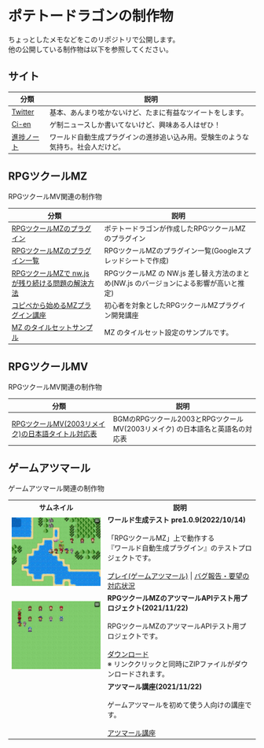 # ポテトードラゴンの制作物
ちょっとしたメモなどをこのリポジトリで公開します。  
他の公開している制作物は以下を参照してください。

## サイト

|分類|説明|
|-|-|
|[Twitter](https://twitter.com/pota_gon)|基本、あんまり呟かないけど、たまに有益なツイートをします。|
|[Ci-en](https://ci-en.net/creator/14666)|ゲ制ニュースしか書いてないけど、興味ある人はぜひ！|
|[進捗ノート](https://shinchoku.net/users/pota_gon)|ワールド自動生成プラグインの進捗追い込み用。受験生のような気持ち。社会人だけど。|

## RPGツクールMZ
RPGツクールMV関連の制作物

|分類|説明|
|-|-|
|[RPGツクールMZのプラグイン](https://github.com/pota-gon/RPGMakerMZ/wiki)|ポテトードラゴンが作成したRPGツクールMZのプラグイン|
|[RPGツクールMZのプラグイン一覧](https://docs.google.com/spreadsheets/d/1wQWUWbQOzVgQemhJiecPU3RutHKOk3APpXrJqIi8Iy8/edit?usp=sharing)|RPGツクールMZのプラグイン一覧(Googleスプレッドシートで作成)|
|[RPGツクールMZで nw.js が残り続ける問題の解決方法](https://github.com/pota-gon/pota-gon/blob/main/MZ/nw/nw.md)|RPGツクールMZ の NW.js 差し替え方法のまとめ(NW.js のバージョンによる影響が高いと推定)|
|[コピペから始めるMZプラグイン講座](https://github.com/pota-gon/MZCourse/blob/main/README.md)|初心者を対象としたRPGツクールMZプラグイン開発講座|
|[MZ のタイルセットサンプル](https://github.com/pota-gon/pota-gon/tree/main/MZ/Tilesets)|MZ のタイルセット設定のサンプルです。|

## RPGツクールMV
RPGツクールMV関連の制作物

|分類|説明|
|-|-|
|[RPGツクールMV(2003リメイク)の日本語タイトル対応表](https://github.com/pota-gon/pota-gon/blob/main/2003.md)|BGMのRPGツクール2003とRPGツクールMV(2003リメイク) の日本語名と英語名の対応表|

## ゲームアツマール
ゲームアツマール関連の制作物

<table>
  <tr>
    <th>サムネイル</th>
    <th>説明</th>
  </tr>
  <tr>
    <td><img src="https://raw.githubusercontent.com/pota-gon/pota-gon/main/GenerateWorld.jpg" width=360px></td>
    <td><strong>ワールド生成テスト pre1.0.9(2022/10/14)</strong><br><br>「RPGツクールMZ」上で動作する<br>『ワールド自動生成プラグイン』のテストプロジェクトです。<br><br><a href="https://game.nicovideo.jp/atsumaru/games/gm22870">プレイ(ゲームアツマール)</a> | <a href="https://github.com/pota-gon/pota-gon/blob/main/GenerateWorld.md">バグ報告・要望の対応状況</a></td>
  </tr>
  <tr>
    <td><img src="https://raw.githubusercontent.com/pota-gon/pota-gon/main/MZAtsumaru.png" width=360px></td>
    <td><strong>RPGツクールMZのアツマールAPIテスト用プロジェクト(2021/11/22)</strong><br><br>RPGツクールMZのアツマールAPIテスト用プロジェクトです。<br><br><a href="https://github.com/pota-gon/MZAtsumaru/archive/main.zip">ダウンロード</a><br>※ リンククリックと同時にZIPファイルがダウンロードされます。</td>
  </tr>
  <tr>
    <td></td>
    <td><strong>アツマール講座(2021/11/22)</strong><br><br>ゲームアツマールを初めて使う人向けの講座です。<br><br><a href="https://github.com/pota-gon/MZAtsumaru/wiki">アツマール講座</a></td>
  </tr>
</table>
